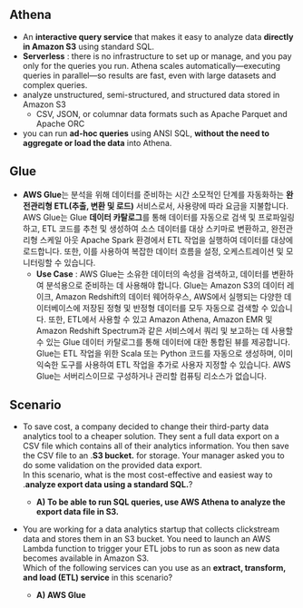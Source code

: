 ## Athena
- An **interactive query service** that makes it easy to analyze data **directly in Amazon S3** using standard SQL.
- **Serverless** : there is no infrastructure to set up or manage, and you pay only for the queries you run. Athena scales automatically—executing queries in parallel—so results are fast, even with large datasets and complex queries.
- analyze unstructured, semi-structured, and structured data stored in Amazon S3
  - CSV, JSON, or columnar data formats such as Apache Parquet and Apache ORC
- you can run **ad-hoc queries** using ANSI SQL, **without the need to aggregate or load the data** into Athena.

## Glue
- **AWS Glue**는 분석을 위해 데이터를 준비하는 시간 소모적인 단계를 자동화하는 **완전관리형 ETL(추출, 변환 및 로드)** 서비스로서, 사용량에 따라 요금을 지불합니다. AWS Glue는 Glue **데이터 카탈로그**를 통해 데이터를 자동으로 검색 및 프로파일링하고, ETL 코드를 추천 및 생성하여 소스 데이터를 대상 스키마로 변환하고, 완전관리형 스케일 아웃 Apache Spark 환경에서 ETL 작업을 실행하여 데이터를 대상에 로드합니다. 또한, 이를 사용하여 복잡한 데이터 흐름을 설정, 오케스트레이션 및 모니터링할 수 있습니다.
  - **Use Case** : AWS Glue는 소유한 데이터의 속성을 검색하고, 데이터를 변환하여 분석용으로 준비하는 데 사용해야 합니다. Glue는 Amazon S3의 데이터 레이크, Amazon Redshift의 데이터 웨어하우스, AWS에서 실행되는 다양한 데이터베이스에 저장된 정형 및 반정형 데이터를 모두 자동으로 검색할 수 있습니다. 또한, ETL에서 사용할 수 있고 Amazon Athena, Amazon EMR 및 Amazon Redshift Spectrum과 같은 서비스에서 쿼리 및 보고하는 데 사용할 수 있는 Glue 데이터 카탈로그를 통해 데이터에 대한 통합된 뷰를 제공합니다. Glue는 ETL 작업을 위한 Scala 또는 Python 코드를 자동으로 생성하며, 이미 익숙한 도구를 사용하여 ETL 작업을 추가로 사용자 지정할 수 있습니다. AWS Glue는 서버리스이므로 구성하거나 관리할 컴퓨팅 리소스가 없습니다.

## Scenario
- To save cost, a company decided to change their third-party data analytics tool to a cheaper solution. They sent a full data export on a CSV file which contains all of their analytics information. You then save the CSV file to an .**S3 bucket.** for storage. Your manager asked you to do some validation on the provided data export.     
In this scenario, what is the most cost-effective and easiest way to .**analyze export data using a standard SQL.**?
  - **A) To be able to run SQL queries, use AWS Athena to analyze the export data file in S3.**

- You are working for a data analytics startup that collects clickstream data and stores them in an S3 bucket. You need to launch an AWS Lambda function to trigger your ETL jobs to run as soon as new data becomes available in Amazon S3.       
Which of the following services can you use as an **extract, transform, and load (ETL) service** in this scenario?
  - **A) AWS Glue**
  
